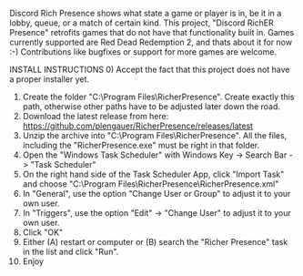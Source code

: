 Discord Rich Presence shows what state a game or player is in, be it in a lobby, queue, or a match of certain kind.
This project, "Discord RichER Presence" retrofits games that do not have that functionality built in.
Games currently supported are Red Dead Redemption 2, and thats about it for now :-)
Contributions like bugfixes or support for more games are welcome.

INSTALL INSTRUCTIONS
0) Accept the fact that this project does not have a proper installer yet.
1) Create the folder "C:\Program Files\RicherPresence". Create exactly this path, otherwise other paths have to be adjusted later down the road.
2) Download the latest release from here: https://github.com/plengauer/RicherPresence/releases/latest
3) Unzip the archive into "C:\Program Files\RicherPresence". All the files, including the "RicherPresence.exe" must be right in that folder.
4) Open the "Windows Task Scheduler" with Windows Key -> Search Bar -> "Task Scheduler"
5) On the right hand side of the Task Scheduler App, click "Import Task" and choose "C:\Program Files\RicherPresence\RicherPresence.xml"
6) In "General", use the option "Change User or Group" to adjust it to your own user.
7) In "Triggers", use the option "Edit" -> "Change User" to adjust it to your own user.
8) Click "OK"
9) Either (A) restart or computer or (B) search the "Richer Presence" task in the list and click "Run".
10) Enjoy
